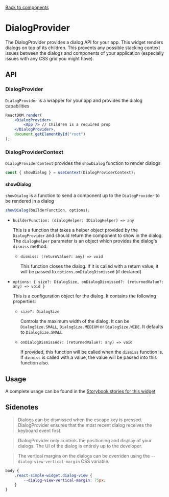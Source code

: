 [Back to components](../README.md)

# DialogProvider

The DialogProvider provides a dialog API for your app. This widget renders dialogs on top of its
children. This prevents any possible stacking context issues between the dialogs and components of
your application (especially issues with any CSS grid you might have).

## API

### DialogProvider

`DialogProvider` is a wrapper for your app and provides the dialog capabilities

```jsx
ReactDOM.render(
    <DialogProvider>
        <App /> // Children is a required prop
    </DialogProvider>,
    document.getElementById("root")
);
```

### DialogProviderContext

`DialogProviderContext` provides the `showDialog` function to render dialogs

```jsx
const { showDialog } = useContext(DialogProviderContext);
```

#### showDialog

`showDialog` is a function to send a component up to the `DialogProvider` to be rendered in a dialog

```jsx
showDialog(builderFunction, options);
```

-   `builderFunction: (dialogHelper: IDialogHelper) => any`

    This is a function that takes a helper object provided by the `DialogProvider` and should return
    the component to show in the dialog. The `dialogHelper` parameter is an object which provides
    the dialog's `dismiss` method:

    -   `dismiss: (returnValue?: any) => void`

        This function closes the dialog. If it is called with a return value, it will be passed to
        `options.onDialogDismissed` (if declared)

-   `options: { size?: DialogSize, onDialogDismissed?: (returnedValue?: any) => void }`

    This is a configuration object for the dialog. It contains the following properties:

    -   `size?: DialogSize`

        Controls the maximum width of the dialog. It can be `DialogSize.SMALL`, `DialogSize.MEDIUM`
        or `DialogSize.WIDE`.
        It defaults to `DialogSize.SMALL`

    -   `onDialogDismissed?: (returnedValue?: any) => void`

        If provided, this function will be called when the `dismiss` function is.
        If `dismiss` is called with a value, the value will be passed into this function also.

## Usage

A complete usage can be found in the [Storybook stories for this widget](../src/provider/dialog-provider/index.stories.tsx)

## Sidenotes

> Dialogs can be dismissed when the escape key is pressed. DialogProvider ensures that the most
> recent dialog receives the keyboard event first.

> DialogProvider only controls the positioning and display of your dialogs. The UI of the dialog is
> entirely up to the developer.

> The vertical margins on the dialogs can be overriden using the `--dialog-view-vertical-margin`
> CSS variable.

```css
body {
    .react-simple-widget.dialog-view {
        --dialog-view-vertical-margin: 75px;
    }
}
```
